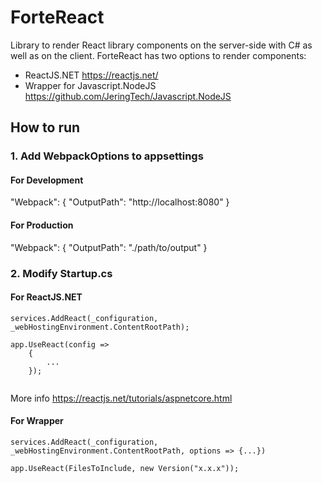# ForteReact

Library to render React library components on the server-side with C# as well as on the client.
ForteReact has two options to render components:
- ReactJS.NET https://reactjs.net/
- Wrapper for Javascript.NodeJS https://github.com/JeringTech/Javascript.NodeJS

## How to run

### 1. Add WebpackOptions to appsettings

#### For Development 

  "Webpack": {
    "OutputPath": "http://localhost:8080"
  }

#### For Production
  "Webpack": {
    "OutputPath": "./path/to/output"
  }

### 2. Modify Startup.cs

#### For ReactJS.NET
```services.AddReact(_configuration, _webHostingEnvironment.ContentRootPath);```
``` 
app.UseReact(config =>
    {
        ...       
    });
			
```
More info https://reactjs.net/tutorials/aspnetcore.html

#### For Wrapper 

```services.AddReact(_configuration, _webHostingEnvironment.ContentRootPath, options => {...})```
```
app.UseReact(FilesToInclude, new Version("x.x.x"));
```
